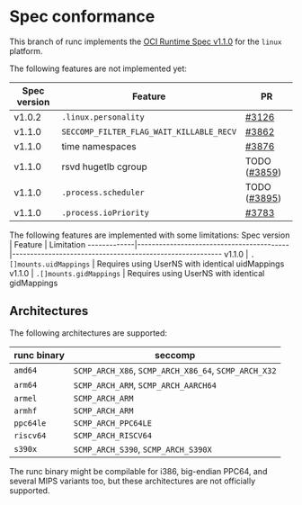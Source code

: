# Spec conformance

This branch of runc implements the [OCI Runtime Spec v1.1.0](https://github.com/opencontainers/runtime-spec/tree/v1.1.0)
for the `linux` platform.

The following features are not implemented yet:

Spec version | Feature                                  | PR
-------------|------------------------------------------|----------------------------------------------------------
v1.0.2       | `.linux.personality`                     | [#3126](https://github.com/opencontainers/runc/pull/3126)
v1.1.0       | `SECCOMP_FILTER_FLAG_WAIT_KILLABLE_RECV` | [#3862](https://github.com/opencontainers/runc/pull/3862)
v1.1.0       | time namespaces                          | [#3876](https://github.com/opencontainers/runc/pull/3876)
v1.1.0       | rsvd hugetlb cgroup                      | TODO ([#3859](https://github.com/opencontainers/runc/issues/3859))
v1.1.0       | `.process.scheduler`                     | TODO ([#3895](https://github.com/opencontainers/runc/issues/3895))
v1.1.0       | `.process.ioPriority`                    | [#3783](https://github.com/opencontainers/runc/pull/3783)


The following features are implemented with some limitations:
Spec version | Feature                                  | Limitation
-------------|------------------------------------------|----------------------------------------------------------
v1.1.0       | `.[]mounts.uidMappings`                  | Requires using UserNS with identical uidMappings
v1.1.0       | `.[]mounts.gidMappings`                  | Requires using UserNS with identical gidMappings

## Architectures

The following architectures are supported:

runc binary  | seccomp
-------------|-------------------------------------------------------
`amd64`      | `SCMP_ARCH_X86`, `SCMP_ARCH_X86_64`, `SCMP_ARCH_X32`
`arm64`      | `SCMP_ARCH_ARM`, `SCMP_ARCH_AARCH64`
`armel`      | `SCMP_ARCH_ARM`
`armhf`      | `SCMP_ARCH_ARM`
`ppc64le`    | `SCMP_ARCH_PPC64LE`
`riscv64`    | `SCMP_ARCH_RISCV64`
`s390x`      | `SCMP_ARCH_S390`, `SCMP_ARCH_S390X`

The runc binary might be compilable for i386, big-endian PPC64,
and several MIPS variants too, but these architectures are not officially supported.

